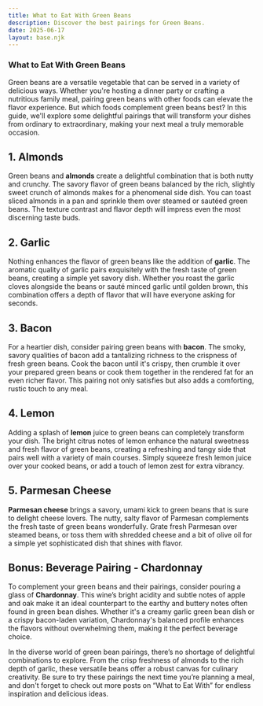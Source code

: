 ```yaml
---
title: What to Eat With Green Beans
description: Discover the best pairings for Green Beans.
date: 2025-06-17
layout: base.njk
---
```


### What to Eat With Green Beans

Green beans are a versatile vegetable that can be served in a variety of delicious ways. Whether you're hosting a dinner party or crafting a nutritious family meal, pairing green beans with other foods can elevate the flavor experience. But which foods complement green beans best? In this guide, we'll explore some delightful pairings that will transform your dishes from ordinary to extraordinary, making your next meal a truly memorable occasion.

## 1. **Almonds**

Green beans and **almonds** create a delightful combination that is both nutty and crunchy. The savory flavor of green beans balanced by the rich, slightly sweet crunch of almonds makes for a phenomenal side dish. You can toast sliced almonds in a pan and sprinkle them over steamed or sautéed green beans. The texture contrast and flavor depth will impress even the most discerning taste buds.

## 2. **Garlic**

Nothing enhances the flavor of green beans like the addition of **garlic**. The aromatic quality of garlic pairs exquisitely with the fresh taste of green beans, creating a simple yet savory dish. Whether you roast the garlic cloves alongside the beans or sauté minced garlic until golden brown, this combination offers a depth of flavor that will have everyone asking for seconds.

## 3. **Bacon**

For a heartier dish, consider pairing green beans with **bacon**. The smoky, savory qualities of bacon add a tantalizing richness to the crispness of fresh green beans. Cook the bacon until it's crispy, then crumble it over your prepared green beans or cook them together in the rendered fat for an even richer flavor. This pairing not only satisfies but also adds a comforting, rustic touch to any meal.

## 4. **Lemon**

Adding a splash of **lemon** juice to green beans can completely transform your dish. The bright citrus notes of lemon enhance the natural sweetness and fresh flavor of green beans, creating a refreshing and tangy side that pairs well with a variety of main courses. Simply squeeze fresh lemon juice over your cooked beans, or add a touch of lemon zest for extra vibrancy.

## 5. **Parmesan Cheese**

**Parmesan cheese** brings a savory, umami kick to green beans that is sure to delight cheese lovers. The nutty, salty flavor of Parmesan complements the fresh taste of green beans wonderfully. Grate fresh Parmesan over steamed beans, or toss them with shredded cheese and a bit of olive oil for a simple yet sophisticated dish that shines with flavor.

## Bonus: Beverage Pairing - **Chardonnay**

To complement your green beans and their pairings, consider pouring a glass of **Chardonnay**. This wine’s bright acidity and subtle notes of apple and oak make it an ideal counterpart to the earthy and buttery notes often found in green bean dishes. Whether it's a creamy garlic green bean dish or a crispy bacon-laden variation, Chardonnay's balanced profile enhances the flavors without overwhelming them, making it the perfect beverage choice.

In the diverse world of green bean pairings, there’s no shortage of delightful combinations to explore. From the crisp freshness of almonds to the rich depth of garlic, these versatile beans offer a robust canvas for culinary creativity. Be sure to try these pairings the next time you’re planning a meal, and don't forget to check out more posts on “What to Eat With” for endless inspiration and delicious ideas.